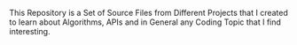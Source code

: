This Repository is a Set of Source Files from Different Projects that I created to learn about Algorithms, APIs and in General any Coding Topic that I find interesting.
